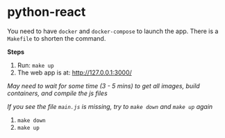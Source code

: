 # python-react
You need to have `docker` and `docker-compose` to launch the app.
There is a `Makefile` to shorten the command.

**Steps**
1) Run: `make up`
2) The web app is at: http://127.0.0.1:3000/

*May need to wait for some time (3 - 5 mins) to get all images, build containers, and compile the js files*

*If you see the file `main.js` is missing, try to `make down` and `make up` again*
1) `make down`
2) `make up`

